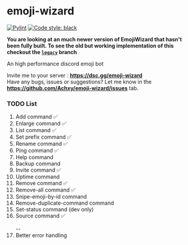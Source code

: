 # emoji-wizard

[![Pylint](https://github.com/Achxy/emoji-wizard/actions/workflows/pylint.yml/badge.svg)](https://github.com/Achxy/emoji-wizard/actions/workflows/pylint.yml) 
[![Code style: black](https://img.shields.io/badge/code%20style-black-000000.svg)](https://github.com/psf/black)

**You are looking at an much newer version of EmojiWizard that hasn't been fully built. To see the old but working implementation of this checkout the [`legacy`](https://github.com/Achxy/emoji-wizard/tree/legacy) branch**

An high performance discord emoji bot

Invite me to your server : **https://dsc.gg/emoji-wizard** <br>
Have any bugs, issues or suggestions? Let me know in the **https://github.com/Achxy/emoji-wizard/issues** tab. 

### TODO List

<ol>
<li>Add command ✅</li>
<li>Enlarge command ✅</li>
<li>List command ✅</li>
<li>Set prefix command ✅</li>
<li>Rename command ✅</li>
<li>Ping command ✅</li>
<li>Help command</li>
<li>Backup command</li>
<li>Invite command ✅</li>
<li>Uptime command</li>
<li>Remove command ✅</li>
<li>Remove-all command ✅</li>
<li>Snipe-emoji-by-id command</li>
<li>Remove-duplicate-command command</li>
<li>Set-status command (dev only)</li>
<li>Source command ✅</li>
<br> --
<li>Better error handling</li>
</ol>
